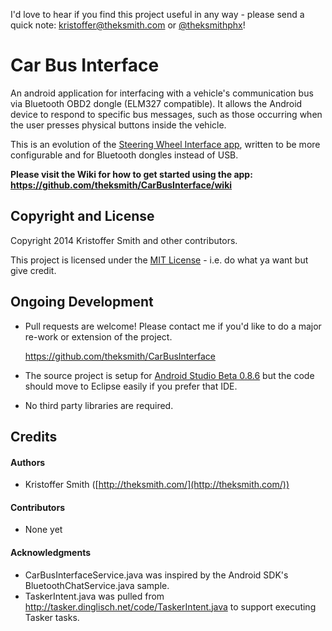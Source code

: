 I'd love to hear if you find this project useful in any way - please send a quick note: kristoffer@theksmith.com or [@theksmithphx](https://twitter.com/theksmithphx)!


# Car Bus Interface

An android application for interfacing with a vehicle's communication bus via Bluetooth OBD2 dongle (ELM327 compatible). It allows the Android device to respond to specific bus messages, such as those occurring when the user presses physical buttons inside the vehicle.

This is an evolution of the [Steering Wheel Interface app](https://github.com/theksmith/Steering-Wheel-Interface), written to be more configurable and for Bluetooth dongles instead of USB.

**Please visit the Wiki for how to get started using the app: https://github.com/theksmith/CarBusInterface/wiki**


## Copyright and License

Copyright 2014 Kristoffer Smith and other contributors.

This project is licensed under the [MIT License](http://opensource.org/licenses/MIT) - i.e. do what ya want but give credit.


## Ongoing Development

+	Pull requests are welcome! Please contact me if you'd like to do a major re-work or extension of the project.

	https://github.com/theksmith/CarBusInterface

+	The source project is setup for [Android Studio Beta 0.8.6](https://developer.android.com/sdk/installing/studio.html) but the code should move to Eclipse easily if you prefer that IDE.

+	No third party libraries are required.


## Credits


#### Authors

+	Kristoffer Smith ([http://theksmith.com/](http://theksmith.com/))


#### Contributors

+	None yet


#### Acknowledgments

+	CarBusInterfaceService.java was inspired by the Android SDK's BluetoothChatService.java sample. 
+	TaskerIntent.java was pulled from http://tasker.dinglisch.net/code/TaskerIntent.java to support executing Tasker tasks.
